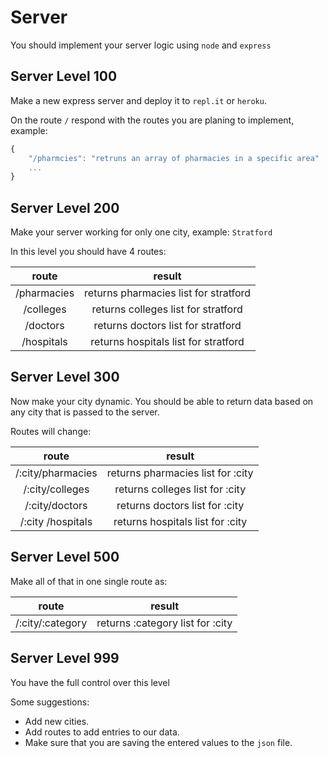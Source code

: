 # Server

You should implement your server logic using `node` and `express`

## Server Level 100

Make a new express server and deploy it to `repl.it` or `heroku`.

On the route `/` respond with the routes you are planing to implement, example:

```js
{
    "/pharmcies": "retruns an array of pharmacies in a specific area"
    ...
}
```

## Server Level 200

Make your server working for only one city, example: `Stratford`

In this level you should have 4 routes:

|    route    |                result                 |
| :---------: | :-----------------------------------: |
| /pharmacies | returns pharmacies list for stratford |
|  /colleges  |  returns colleges list for stratford  |
|  /doctors   |  returns doctors list for stratford   |
| /hospitals  | returns hospitals list for stratford  |

## Server Level 300

Now make your city dynamic. You should be able to return data based on any city that is passed to the server.

Routes will change:

|       route       |              result               |
| :---------------: | :-------------------------------: |
| /:city/pharmacies | returns pharmacies list for :city |
|  /:city/colleges  |  returns colleges list for :city  |
|  /:city/doctors   |  returns doctors list for :city   |
| /:city /hospitals | returns hospitals list for :city  |

## Server Level 500

Make all of that in one single route as:

|      route       |              result              |
| :--------------: | :------------------------------: |
| /:city/:category | returns :category list for :city |

## Server Level 999

You have the full control over this level

Some suggestions:

- Add new cities.
- Add routes to add entries to our data.
- Make sure that you are saving the entered values to the `json` file.
